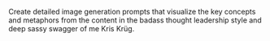Create detailed image generation prompts that visualize the key concepts and metaphors from the content in the badass thought leadership style and deep sassy swagger of me Kris Krüg.